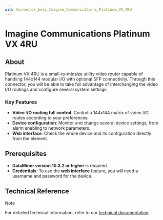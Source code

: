 ```yaml
---
uid: Connector_help_Imagine_Communications_Platinum_VX_4RU
---
```


# Imagine Communications Platinum VX 4RU

## About

Platinum VX 4RU is a small-to-midsize utility video router capable of handling 144x144 modular I/O with optional SFP connectivity. Through this connector, you will be able to take full advantage of interchanging the video I/O routings and configure several system settings.

### Key Features

- **Video I/O routing full control**: Control a 144x144 matrix of video I/O routes according to your preferences.
- **Device configuration**: Monitor and change several device settings, from alarm enabling to network parameters.
- **Web interface**: Check the whole device and its configuration directly from the element.

## Prerequisites

- **DataMiner version 10.3.2 or higher** is required.
- **Credentials**: To use the **web interface** feature, you will need a username and password for the device.

## Technical Reference

> [!NOTE]
> For detailed technical information, refer to our [technical documentation](xref:Connector_help_Imagine_Communications_Platinum_VX_4RU_Technical).

